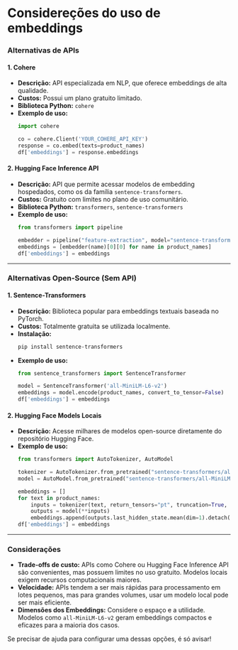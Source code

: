 # Considereções do uso de embeddings

### Alternativas de APIs

#### **1. Cohere**  
- **Descrição:** API especializada em NLP, que oferece embeddings de alta qualidade.  
- **Custos:** Possui um plano gratuito limitado.  
- **Biblioteca Python:** `cohere`  
- **Exemplo de uso:**
  ```python
  import cohere

  co = cohere.Client('YOUR_COHERE_API_KEY')
  response = co.embed(texts=product_names)
  df['embeddings'] = response.embeddings
  ```

#### **2. Hugging Face Inference API**  
- **Descrição:** API que permite acessar modelos de embedding hospedados, como os da família `sentence-transformers`.  
- **Custos:** Gratuito com limites no plano de uso comunitário.  
- **Biblioteca Python:** `transformers`, `sentence-transformers`  
- **Exemplo de uso:**
  ```python
  from transformers import pipeline

  embedder = pipeline("feature-extraction", model="sentence-transformers/all-MiniLM-L6-v2")
  embeddings = [embedder(name)[0][0] for name in product_names]
  df['embeddings'] = embeddings
  ```

---

### Alternativas Open-Source (Sem API)

#### **1. Sentence-Transformers**
- **Descrição:** Biblioteca popular para embeddings textuais baseada no PyTorch.  
- **Custos:** Totalmente gratuita se utilizada localmente.  
- **Instalação:**
  ```bash
  pip install sentence-transformers
  ```
- **Exemplo de uso:**
  ```python
  from sentence_transformers import SentenceTransformer

  model = SentenceTransformer('all-MiniLM-L6-v2')
  embeddings = model.encode(product_names, convert_to_tensor=False)
  df['embeddings'] = embeddings
  ```

#### **2. Hugging Face Models Locais**
- **Descrição:** Acesse milhares de modelos open-source diretamente do repositório Hugging Face.  
- **Exemplo de uso:**
  ```python
  from transformers import AutoTokenizer, AutoModel

  tokenizer = AutoTokenizer.from_pretrained("sentence-transformers/all-MiniLM-L6-v2")
  model = AutoModel.from_pretrained("sentence-transformers/all-MiniLM-L6-v2")

  embeddings = []
  for text in product_names:
      inputs = tokenizer(text, return_tensors="pt", truncation=True, padding=True)
      outputs = model(**inputs)
      embeddings.append(outputs.last_hidden_state.mean(dim=1).detach().numpy().flatten())
  df['embeddings'] = embeddings
  ```

---

### Considerações
- **Trade-offs de custo:** APIs como Cohere ou Hugging Face Inference API são convenientes, mas possuem limites no uso gratuito. Modelos locais exigem recursos computacionais maiores.
- **Velocidade:** APIs tendem a ser mais rápidas para processamento em lotes pequenos, mas para grandes volumes, usar um modelo local pode ser mais eficiente.
- **Dimensões dos Embeddings:** Considere o espaço e a utilidade. Modelos como `all-MiniLM-L6-v2` geram embeddings compactos e eficazes para a maioria dos casos.

Se precisar de ajuda para configurar uma dessas opções, é só avisar!
